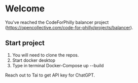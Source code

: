 # Welcome

You've reached the CodeForPhilly balancer project (https://opencollective.com/code-for-philly/projects/balancer).

## Start project

1) You will need to clone the repos.
2) Start docker desktop
3) Type in terminal Docker-Compose up --build

Reach out to Tai to get API key for ChatGPT.

